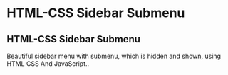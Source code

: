 # HTML-CSS Sidebar Submenu
## HTML-CSS Sidebar Submenu
Beautiful sidebar menu with submenu, which is hidden and shown, using HTML CSS And JavaScript..
